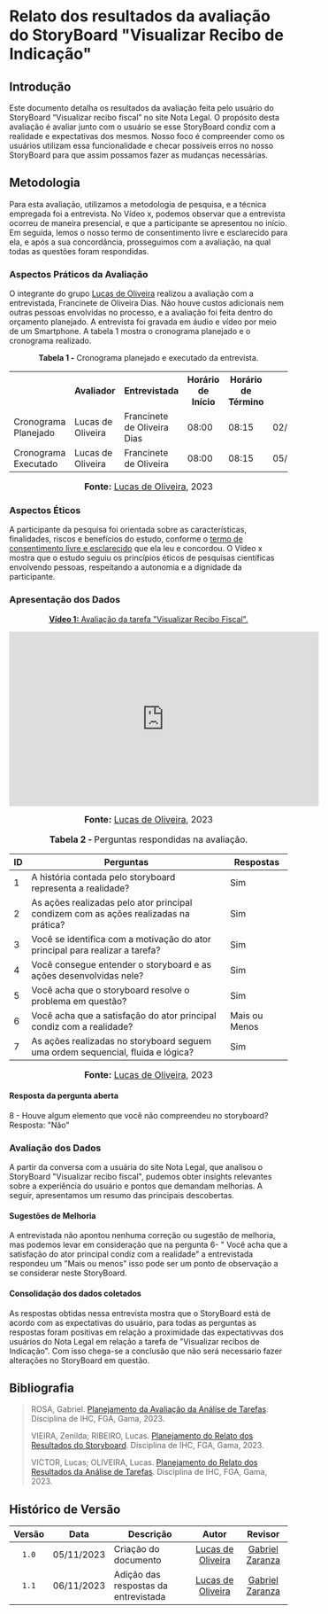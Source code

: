 # Relato dos resultados da avaliação do StoryBoard "Visualizar Recibo de Indicação"

## Introdução
Este documento detalha os resultados da avaliação feita pelo usuário do StoryBoard “Visualizar recibo fiscal” no site Nota Legal. O propósito desta avaliação é avaliar junto com o usuário se esse StoryBoard condiz com a realidade e expectativas dos mesmos. Nosso foco é compreender como os usuários utilizam essa funcionalidade e checar possíveis erros no nosso StoryBoard para que assim possamos fazer as mudanças necessárias.
## Metodologia

Para esta avaliação, utilizamos a metodologia de pesquisa, e a técnica empregada foi a entrevista. No Vídeo x, podemos observar que a entrevista ocorreu de maneira presencial, e que a participante se apresentou no início. Em seguida, lemos o nosso termo de consentimento livre e esclarecido para ela, e após a sua concordância, prosseguimos com a avaliação, na qual todas as questões foram respondidas.
### Aspectos Práticos da Avaliação
O integrante do grupo [Lucas de Oliveira](https://github.com/LucasOliveiraDiasMarquesFerreira)  realizou a avaliação com a entrevistada, Francinete de Oliveira Dias. Não houve custos adicionais nem outras pessoas envolvidas no processo, e a avaliação foi feita dentro do orçamento planejado. A entrevista foi gravada em áudio e vídeo por meio de um Smartphone. A tabela 1 mostra o cronograma planejado e o cronograma realizado.

<div align="center">
<p><b>Tabela 1 -</b> Cronograma planejado e executado da entrevista.</p>
  
  <table>
  <tr>
    <th></th>
    <th>Avaliador</th>
    <th>Entrevistada</th>
    <th>Horário de Início</th>
    <th>Horário de Término</th>
    <th>Data</th>
    <th>Local</th>
  </tr>
  <tr>
    <td>Cronograma Planejado</td>
    <td>Lucas de Oliveira</td>
    <td>Francinete de Oliveira Dias</td>
    <td>08:00</td>
    <td>08:15</td>
    <td>02/11/2023</td>
    <td>Presencial</td>
  </tr>
  <tr>
    <td>Cronograma Executado</td>
    <td>Lucas de Oliveira</td>
    <td>Francinete de Oliveira</td>
    <td>08:00</td>
    <td>08:15</td>
    <td>05/11/2023</td>
    <td>Presencial</td>
  </tr>
</table>

<font size="3"><p style="text-align: center"><b>Fonte:</b> <a href="https://github.com/LucasOliveiraDiasMarquesFerreira">Lucas de Oliveira</a>, 2023</p></font>
</div>


### Aspectos Éticos

 A participante da pesquisa foi orientada sobre as características, finalidades, riscos e benefícios do estudo, conforme o [termo de consentimento livre e esclarecido](https://github.com/Interacao-Humano-Computador/2023.2-NotaLegal/blob/main/docs/design-avaliacao-desenvolvimento/planejamento_analise_tarefas.md#d---decidir-as-quest%C3%B5es-%C3%A9ticas) que ela leu e concordou. O Vídeo x mostra que o estudo seguiu os princípios éticos de pesquisas científicas envolvendo pessoas, respeitando a autonomia e a dignidade da participante.

### Apresentação dos Dados

<div align="center">
  
<p style="text-align: center"><a href="https://youtu.be/yTpwFUMwABU?feature=shared" target="blanket"><b>Vídeo 1:</b> Avaliação da tarefa "Visualizar Recibo Fiscal".</a></p>

<iframe width="560" height="315" src="https://youtu.be/yTpwFUMwABU?feature=shared" title="Apresentação 4" frameborder="0" allow="accelerometer; autoplay; clipboard-write; encrypted-media; gyroscope; picture-in-picture" allowfullscreen></iframe>

<font size="3"><p style="text-align: center"><b>Fonte:</b> <a href="https://github.com/LucasOliveiraDiasMarquesFerreira">Lucas de Oliveira</a>, 2023</p></font>

</div>

<div align="center">
    <font size="3"><p style="text-align: center"><b>Tabela 2 - </b> Perguntas respondidas na avaliação.</p></font>
    <table>
        <thead>
            <tr>
                <th>ID</th>
                <th>Perguntas</th>
                <th>Respostas</th>
            </tr>
        </thead>
        <tbody>
            <tr>
                <td>1</td>
                <td>A história contada pelo storyboard representa a realidade?	</td>
                <td>Sim</td>
            </tr>
            <tr>
                <td>2</td>
                <td>As ações realizadas pelo ator principal condizem com as ações realizadas na prática?	</td>
                <td>Sim</td>
            </tr>
            <tr>
                <td>3</td>
                <td>Você se identifica com a motivação do ator principal para realizar a tarefa?	</td>
                <td>Sim</td>
            </tr>
            <tr>
                <td>4</td>
                <td>Você consegue entender o storyboard e as ações desenvolvidas nele?	</td>
                <td>Sim</td>
            </tr>
            <tr>
                <td>5</td>
                <td>Você acha que o storyboard resolve o problema em questão?	</td>
                <td>Sim</td>
            </tr>
            <tr>
                <td>6</td>
                <td>Você acha que a satisfação do ator principal condiz com a realidade?	</td>
                <td>Mais ou Menos</td>
            </tr>
            <tr>
                <td>7</td>
                <td>As ações realizadas no storyboard seguem uma ordem sequencial, fluida e lógica?	</td>
                <td>Sim</td>
            </tr>
        </tbody>
    </table>
    <font size="3"><p style="text-align: center"><b>Fonte:</b> <a href="https://github.com/LucasOliveiraDiasMarquesFerreira">Lucas de Oliveira</a>, 2023</p></font>
</div>


#### Resposta da pergunta aberta

8 - Houve algum elemento que você não compreendeu no storyboard?
Resposta: "Não"


### Avaliação dos Dados
A partir da conversa com a usuária do site Nota Legal, que analisou o StoryBoard "Visualizar recibo fiscal", pudemos obter insights relevantes sobre a experiência do usuário e pontos que demandam melhorias. A seguir, apresentamos um resumo das principais descobertas.

#### Sugestões de Melhoria
A entrevistada não apontou nenhuma correção ou sugestão de melhoria, mas podemos levar em consideração que na pergunta 6- " Você acha que a satisfação do ator principal condiz com a realidade" a entrevistada respondeu um "Mais ou menos" isso pode ser um ponto de observação a se considerar neste StoryBoard.

#### Consolidação dos dados coletados

As respostas obtidas nessa entrevista mostra que o StoryBoard está de acordo com as expectativas do usuário, para todas as perguntas as respostas foram positivas em relação a proximidade das expectativvas dos usuários do Nota Legal em relação a tarefa de "Visualizar recibos de Indicação". Com isso chega-se a conclusão que não será necessario fazer alterações no StoryBoard em questão.







## Bibliografia
> ROSA, Gabriel. [Planejamento da Avaliação da Análise de Tarefas](https://github.com/Interacao-Humano-Computador/2023.2-NotaLegal/blob/main/docs/design-avaliacao-desenvolvimento/planejamento_analise_tarefas.md). Disciplina de IHC, FGA, Gama, 2023.
>
> VIEIRA, Zenilda; RIBEIRO, Lucas. [Planejamento do Relato dos Resultados do Storyboard](https://github.com/Interacao-Humano-Computador/2023.2-NotaLegal/blob/main/docs/design-avaliacao-desenvolvimento/planejamento-relato_storyboard.md#planejamento-do-relato-dos-resultados-da-avalia%C3%A7%C3%A3o-do-storyboard). Disciplina de IHC, FGA, Gama, 2023.
>
> VICTOR, Lucas; OLIVEIRA, Lucas. [Planejamento do Relato dos Resultados da Análise de Tarefas](https://github.com/Interacao-Humano-Computador/2023.2-NotaLegal/blob/main/docs/design-avaliacao-desenvolvimento/planejamento_relato_tarefas2.md). Disciplina de IHC, FGA, Gama, 2023.

## Histórico de Versão

| Versão | Data       | Descrição            |                       Autor                        |                     Revisor                      |
| :----: | ---------- | -------------------- | :------------------------------------------------: | :----------------------------------------------: |
| `1.0`  | 05/11/2023 | Criação do documento |  [Lucas de Oliveira](https://github.com/LucasOliveiraDiasMarquesFerreira)    | [Gabriel Zaranza](https://github.com/GZaranza) |
| `1.1`  | 06/11/2023 | Adição das respostas da entrevistada |  [Lucas de Oliveira](https://github.com/LucasOliveiraDiasMarquesFerreira)    | [Gabriel Zaranza](https://github.com/GZaranza) |

